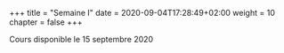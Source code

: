 +++
  title = "Semaine I"
  date = 2020-09-04T17:28:49+02:00
  weight = 10
  chapter = false
+++


Cours disponible le 15 septembre 2020


<!--
### Cours 1

1) Vidéo d'introduction 

<iframe width="560" height="315" src="https://www.youtube.com/embed/cw3cKoQDyAA" frameborder="0" allow="accelerometer; autoplay; encrypted-media; gyroscope; picture-in-picture" allowfullscreen></iframe>


2) Ensembles et vocabulaire de base 

<iframe width="560" height="315" src="https://www.youtube.com/embed/6sCXvzcVZnM" frameborder="0" allow="accelerometer; autoplay; encrypted-media; gyroscope; picture-in-picture" allowfullscreen></iframe>

### Vidéos mentionnées 

1)  Les infinis différents de Cantor (facultatif) 

<iframe width="560" height="315" src="https://www.youtube.com/embed/elvOZm0d4H0" frameborder="0" allow="accelerometer; autoplay; encrypted-media; gyroscope; picture-in-picture" allowfullscreen></iframe>

2) L'infini vaut -1/12 !!! (recommandé)

<iframe width="560" height="315" src="https://www.youtube.com/embed/w-I6XTVZXww" frameborder="0" allow="accelerometer; autoplay; encrypted-media; gyroscope; picture-in-picture" allowfullscreen></iframe>
-->

<!--
<iframe width="560" height="315"
src="https://www.youtube.com/embed/MUQfKFzIOeU" 
frameborder="0" 
allow="accelerometer; autoplay; encrypted-media; gyroscope; picture-in-picture" 
allowfullscreen></iframe>
-->

<!--
to insert a gif, must save the gice into a folder in which the gif will appear.



![Dance](/basics/dance.gif?classes=shadow)

![Alt Text](https://media.giphy.com/media/vFKqnCdLPNOKc/giphy.gif?width=500px)
-->

<!--
to insert a youtube video


[![Everything Is AWESOME](https://yt-embed.herokuapp.com/embed?v=imu9AooxLSg)](https://www.youtube.com/watch?v=imu9AooxLSg "Everything Is AWESOME")




<div style="text-align: center"> your-text-here </div><iframe width="560" height="315" src="https://www.youtube.com/embed/imu9AooxLSg" frameborder="0" allow="accelerometer; autoplay; encrypted-media; gyroscope; picture-in-picture" allowfullscreen></iframe></div>
-->